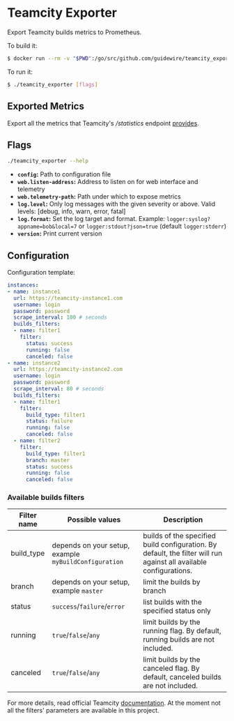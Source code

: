 # Teamcity Exporter

Export Teamcity builds metrics to Prometheus.

To build it:

```bash
$ docker run --rm -v "$PWD":/go/src/github.com/guidewire/teamcity_exporter -w /go/src/github.com/guidewire/teamcity_exporter -e GOOS=linux -e GOARCH=amd64 golang:1.8 go build -o bin/teamcity_exporter -v
```

To run it:

```bash
$ ./teamcity_exporter [flags]
```

## Exported Metrics

Export all the metrics that Teamcity's _/statistics_ endpoint [provides](https://confluence.jetbrains.com/display/TCD10/Custom+Chart#CustomChart-listOfDefaultStatisticValues).

## Flags

```bash
./teamcity_exporter --help
```

* __`config`:__ Path to configuration file
* __`web.listen-address`:__ Address to listen on for web interface and telemetry
* __`web.telemetry-path`:__ Path under which to expose metrics
* __`log.level`:__ Only log messages with the given severity or above. Valid levels: [debug, info, warn, error, fatal]
* __`log.format`:__ Set the log target and format. Example: `logger:syslog?appname=bob&local=7` or `logger:stdout?json=true` (default `logger:stderr`)
* __`version`:__ Print current version

## Configuration
Configuration template:

```yaml
instances:
- name: instance1
  url: https://teamcity-instance1.com
  username: login
  password: password
  scrape_interval: 100 # seconds
  builds_filters:
  - name: filter1
    filter:
      status: success
      running: false
      canceled: false
- name: instance2
  url: https://teamcity-instance2.com
  username: login
  password: password
  scrape_interval: 80 # seconds
  builds_filters:
  - name: filter1
    filter:
      build_type: filter1
      status: failure
      running: false
      canceled: false
  - name: filter2
    filter:
      build_type: filter1
      branch: master
      status: success
      running: false
      canceled: false
```

### Available builds filters
| Filter name | Possible values | Description |
|-------------|-----------------|-------------|
| build_type  | depends on your setup, example `myBuildConfiguration` | builds of the specified build configuration. By default, the filter will run against all available configurations. |
| branch      | depends on your setup, example `master` | limit the builds by branch |
| status      | `success`/`failure`/`error` | list builds with the specified status only |
| running     | `true`/`false`/`any` | limit builds by the running flag. By default, running builds are not included. |
| canceled    | `true`/`false`/`any` | limit builds by the canceled flag. By default, canceled builds are not included. |

For more details, read official Teamcity [documentation](https://confluence.jetbrains.com/display/TCD10/REST+API#RESTAPI-BuildLocator). At the moment not all the filters' parameters are available in this project.
